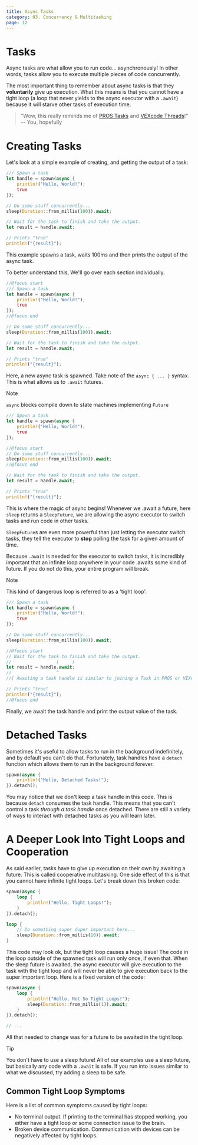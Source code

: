 ```yaml
---
title: Async Tasks
category: 03. Concurrency & Multitasking
page: 12
---
```


# Tasks

Async tasks are what allow you to run code... asynchronously!
In other words, tasks allow you to execute multiple pieces of code concurrently.

The most important thing to remember about async tasks is that they **voluntarily** give up execution.
What this means is that you cannot have a tight loop (a loop that never yields to the async executor with a `.await`) because it will starve other tasks of execution time.

> "Wow, this really reminds me of [PROS Tasks](https://pros.cs.purdue.edu/v5/tutorials/topical/multitasking.html) and [VEXcode Threads](https://api.vex.com/v5/home/cpp/Thread.html)!" -- You, hopefully

# Creating Tasks

Let's look at a simple example of creating, and getting the output of a task:

```rs
/// Spawn a task
let handle = spawn(async {
    println!("Hello, World!");
    true
});

// Do some stuff concurrently...
sleep(Duration::from_millis(100)).await;

// Wait for the task to finish and take the output.
let result = handle.await;

// Prints "true"
println!("{result}");
```
This example spawns a task, waits 100ms and then prints the output of the async task.

To better understand this, We'll go over each section individually.

```rs
//@focus start
/// Spawn a task
let handle = spawn(async {
    println!("Hello, World!");
    true
});
//@focus end

// Do some stuff concurrently...
sleep(Duration::from_millis(100)).await;

// Wait for the task to finish and take the output.
let result = handle.await;

// Prints "true"
println!("{result}");
```

Here, a new async task is spawned.
Take note of the `async { ... }` syntax. This is what allows us to `.await` futures.

> [!NOTE]
> `async` blocks compile down to state machines implementing `Future`

```rs
/// Spawn a task
let handle = spawn(async {
    println!("Hello, World!");
    true
});

//@focus start
// Do some stuff concurrently...
sleep(Duration::from_millis(100)).await;
//@focus end

// Wait for the task to finish and take the output.
let result = handle.await;

// Prints "true"
println!("{result}");
```

This is where the magic of async begins!
Whenever we .await a future, here `sleep` returns a `SleepFuture`, we are allowing the async executor to switch tasks and run code in other tasks.

`SleepFuture`s are even more powerful than just letting the executor switch tasks, they tell the executor to **stop** polling the task for a given amount of time.

Because `.await` is needed for the executor to switch tasks, it is incredibly important that an infinite loop anywhere in your code .awaits some kind of future. If you do not do this, your entire program will break.

> [!NOTE]
> This kind of dangerous loop is referred to as a 'tight loop'.

```rs
/// Spawn a task
let handle = spawn(async {
    println!("Hello, World!");
    true
});

// Do some stuff concurrently...
sleep(Duration::from_millis(100)).await;

//@focus start
// Wait for the task to finish and take the output.
//                 (     )
let result = handle.await;
//                 ^
//[ Awaiting a task handle is similar to joining a Task in PROS or VEXcode, except that it can return a value. ]

// Prints "true"
println!("{result}");
//@focus end
```

Finally, we await the task handle and print the output value of the task.

# Detached Tasks

Sometimes it's useful to allow tasks to run in the background indefinitely, and by default you can't do that. Fortunately, task handles have a `detach` function which allows them to run in the background forever.
```rust
spawn(async {
    println!("Hello, Detached Tasks!");
}).detach();
```

You may notice that we don't keep a task handle in this code. This is because `detach` consumes the task handle. This means that you can't control a task *through a task handle* once detached. There are still a variety of ways to interact with detached tasks as you will learn later.


# A Deeper Look Into Tight Loops and Cooperation

As said earlier, tasks have to give up execution on their own by awaiting a future. This is called cooperative multitasking. One side effect of this is that you cannot have infinite tight loops. Let's break down this broken code:
```rust
spawn(async {
    loop {
        println!("Hello, Tight Loops!");
    }
}).detach();

loop {
    // Do something super duper important here...
    sleep(Duration::from_millis(10)).await;
}

```
This code may look ok, but the tight loop causes a huge issue!
The code in the loop outside of the spawned task will run only once, if even that.
When the sleep future is awaited, the async executor will give execution to the task with the tight loop and will never be able to give execution back to the super important loop. 
Here is a fixed version of the code:
```rust
spawn(async {
    loop {
        println!("Hello, Not So Tight Loops!");
        sleep(Duration::from_millis(1)).await;
    }
}).detach();

// ...

```
All that needed to change was for a future to be awaited in the tight loop.

> [!TIP]
> You don't have to use a sleep future! All of our examples use a sleep future, but basically any code with a `.await` is safe. If you run into issues similar to what we discussed, try adding a sleep to be safe.

## Common Tight Loop Symptoms

Here is a list of common symptoms caused by tight loops:
- No terminal output. If printing to the terminal has stopped working, you either have a tight loop or some connection issue to the brain.
- Broken device communication. Communication with devices can be negatively affected by tight loops.
